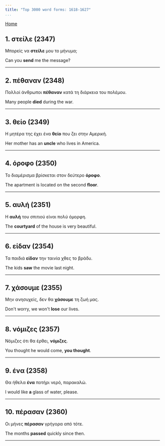```yaml
---
title: "Top 3000 word forms: 1618-1627"
...
```


[Home](./) 

## 1. στείλε (2347)

Μπορείς να **στείλε** μου το μήνυμα;  

Can you **send** me the message?

---

## 2. πέθαναν (2348)

Πολλοί άνθρωποι **πέθαναν** κατά τη διάρκεια του πολέμου.  

Many people **died** during the war.

---

## 3. θείο (2349)

Η μητέρα της έχει ένα **θείο** που ζει στην Αμερική.  

Her mother has an **uncle** who lives in America.

---

## 4. όροφο (2350)

Το διαμέρισμα βρίσκεται στον δεύτερο **όροφο**.  

The apartment is located on the second **floor**.

---

## 5. αυλή (2351)

Η **αυλή** του σπιτιού είναι πολύ όμορφη.

The **courtyard** of the house is very beautiful.

---

## 6. είδαν (2354)

Τα παιδιά **είδαν** την ταινία χθες το βράδυ.  

The kids **saw** the movie last night.

---

## 7. χάσουμε (2355)

Μην ανησυχείς, δεν θα **χάσουμε** τη ζωή μας.  

Don't worry, we won't **lose** our lives.

---

## 8. νόμιζες (2357)

Νόμιζες ότι θα έρθει, **νόμιζες**.  

You thought he would come, **you thought**.

---

## 9. έvα (2358)

Θα ήθελα **έvα** ποτήρι νερό, παρακαλώ.

I would like **a** glass of water, please.

---

## 10. πέρασαν (2360)

Οι μήνες **πέρασαν** γρήγορα από τότε.

The months **passed** quickly since then.

---

